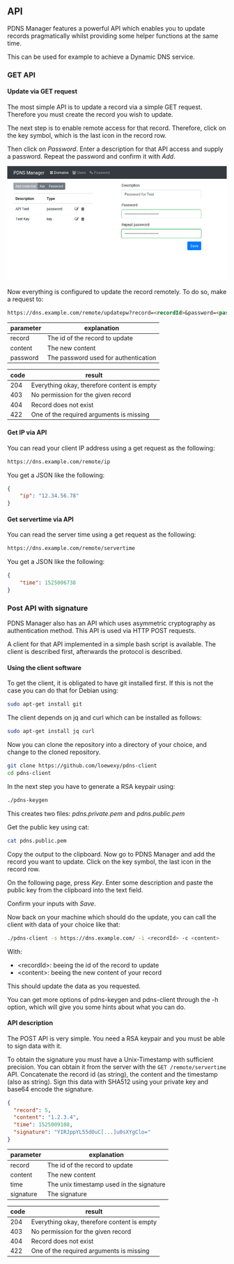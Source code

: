## API

PDNS Manager features a powerful API which enables you to update 
records pragmatically whilst providing some helper functions at the same time.

This can be used for example to achieve a Dynamic DNS service.

### GET API

#### Update via GET request

The most simple API is to update a record via a simple GET request. 
Therefore you must create the record you wish to update.

The next step is to enable remote access for that record. Therefore, 
click on the key symbol, which is the last icon in the record row.

Then click on *Password*. Enter a description for that API access and 
supply a password. Repeat the password and confirm it with *Add*.

![Screenshot](img/api.md/screenshot_1.png)

Now everything is configured to update the record remotely. To do so, 
make a request to:

```markdown
https://dns.example.com/remote/updatepw?record=<recordId>&password=<pass>&content=<content>
```

| parameter | explanation |
| --- | --- |
| record | The id of the record to update |
| content | The new content |
| password | The password used for authentication |

| code | result |
| --- | --- |
| 204 | Everything okay, therefore content is empty |
| 403 | No permission for the given record |
| 404 | Record does not exist |
| 422 | One of the required arguments is missing |

#### Get IP via API

You can read your client IP address using a get
request as the following:

```markdown
https://dns.example.com/remote/ip
```

You get a JSON like the following:

```json
{
    "ip": "12.34.56.78"
}
```

#### Get servertime via API

You can read the server time using a get
request as the following:

```markdown
https://dns.example.com/remote/servertime
```

You get a JSON like the following:

```json
{
    "time": 1525006738
}
```

### Post API with signature

PDNS Manager also has an API which uses asymmetric cryptography as 
authentication method. This API is used via HTTP POST requests.

A client for that API implemented in a simple bash script is available. 
The client is described first, afterwards the protocol is described.

#### Using the client software

To get the client, it is obligated to have git installed first. If this is not the case 
you can do that for Debian using:

```bash
sudo apt-get install git
```

The client depends on jq and curl which can be installed as follows:
```bash
sudo apt-get install jq curl
```

Now you can clone the repository into a directory of your choice, and 
change to the cloned repository.

```bash
git clone https://github.com/loewexy/pdns-client
cd pdns-client
```

In the next step you have to generate a RSA keypair using:

```bash
./pdns-keygen
```

This creates two files: *pdns.private.pem* and *pdns.public.pem*

Get the public key using cat:

```bash
cat pdns.public.pem
```

Copy the output to the clipboard. Now go to PDNS Manager and add the 
record you want to update. Click on the key symbol, the last icon in
the record row.

On the following page, press *Key*. Enter some description and paste 
the public key from the clipboard into the text field.

Confirm your inputs with *Save*.

Now back on your machine which should do the update, you can call the 
client with data of your choice like that:

```bash
./pdns-client -s https://dns.example.com/ -i <recordId> -c <content>
```

With:

* &lt;recordId&gt;: beeing the id of the record to update
* &lt;content&gt;: beeing the new content of your record

This should update the data as you requested.

You can get more options of pdns-keygen and pdns-client through the -h 
option, which will give you some hints about what you can do.

#### API description

The POST API is very simple. You need a RSA keypair and you must be 
able to sign data with it.

To obtain the signature you must have a Unix-Timestamp with
sufficient precision. You can obtain it from the server with
the `GET /remote/servertime` API. Concatenate the record id
(as string), the content and the timestamp (also as string).
Sign this data with SHA512 using your private key and base64
encode the signature.

```json
{
  "record": 5,
  "content": "1.2.3.4",
  "time": 1525009108,
  "signature": "YIRJppYL55dOuC[...]u0sXYgClo="
}
```

| parameter | explanation |
| --- | --- |
| record | The id of the record to update |
| content | The new content |
| time | The unix timestamp used in the signature |
| signature | The signature |

| code | result |
| --- | --- |
| 204 | Everything okay, therefore content is empty |
| 403 | No permission for the given record |
| 404 | Record does not exist |
| 422 | One of the required arguments is missing |
